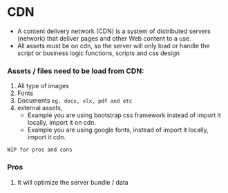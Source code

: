 # CDN

- A content delivery network (CDN) is a system of distributed servers (network) that deliver pages and other Web content to a use.
- All assets must be on cdn, so the server will only load or handle the script or business logic functions, scripts and css design

### Assets / files need to be load from CDN:

1. All type of images
2. Fonts
3. Documents `eg. docx, xlx, pdf and etc`
4. external assets,
   - Example you are using bootstrap css framework instead of import it locally, import it on cdn.
   - Example you are using google fonts, instead of import it locally, import it cdn.

`WIP for pros and cons`

### Pros

1.  It will optimize the server bundle / data
